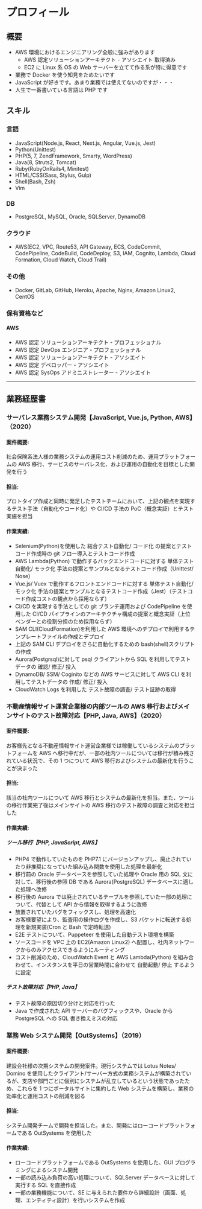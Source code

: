 # プロフィール

## 概要

- AWS 環境におけるエンジニアリング全般に強みがあります
  - AWS 認定ソリューションアーキテクト - アソシエイト 取得済み
  - EC2 に Linux 系 OS の Web サーバーを立てて作る系が特に得意です
- 業務で Docker を使う知見をためたいです
- JavaScript が好きです。あまり業務では使えてないのですが・・・
- 人生で一番書いている言語は PHP です

## スキル

### 言語

- JavaScript(Node.js, React, Next.js, Angular, Vue.js, Jest)
- Python(Unittest)
- PHP(5, 7, ZendFramework, Smarty, WordPress)
- Java(8, Struts2, Tomcat)
- Ruby(RubyOnRails4, Minitest)
- HTML/CSS(Sass, Stylus, Gulp)
- Shell(Bash, Zsh)
- Vim

### DB

- PostgreSQL, MySQL, Oracle, SQLServer, DynamoDB

### クラウド

- AWS(EC2, VPC, Route53, API Gateway, ECS, CodeCommit, CodePipeline, CodeBuild, CodeDeploy, S3, IAM, Cognito, Lambda, Cloud Formation, Cloud Watch, Cloud Trail)

### その他

- Docker, GitLab, GitHub, Heroku, Apache, Nginx, Amazon Linux2, CentOS

### 保有資格など

#### AWS

- AWS 認定 ソリューションアーキテクト - プロフェッショナル
- AWS 認定 DevOps エンジニア - プロフェッショナル
- AWS 認定 ソリューションアーキテクト - アソシエイト
- AWS 認定 デベロッパー - アソシエイト
- AWS 認定 SysOps アドミニストレーター - アソシエイト

---

## 業務経歴書

### サーバレス業務システム開発【JavaScript, Vue.js, Python, AWS】（2020）

#### 案件概要:

社会保険系法人様の業務システムの運用コスト削減のため、運用プラットフォームの AWS 移行、サービスのサーバレス化、および運用の自動化を目標とした開発を行う

#### 担当:

プロトタイプ作成と同時に発足したテストチームにおいて、上記の観点を実現するテスト手法（自動化やコード化）や CI/CD 手法の PoC（概念実証）とテスト実施を担当

#### 作業実績:

- Selenium(Python)を使用した 結合テスト自動化/ コード化 の提案とテストコード作成時の git フロー導入とテストコード作成
- AWS Lambda(Python) で動作するバックエンドコードに対する 単体テスト自動化/ モック化 手法の提案とサンプルとなるテストコード作成（Unittest/ Nose）
- Vue.js/ Vuex で動作するフロントエンドコードに対する 単体テスト自動化/ モック化 手法の提案とサンプルとなるテストコード作成（Jest）（テストコード作成コストの観点から採用ならず）
- CI/CD を実現する手法としての git ブランチ運用および CodePipeline を使用した CI/CD パイプラインのアーキテクチャ構成の提案と概念実証（上位ベンダーとの役割分担のため採用ならず）
- SAM CLI(CloudFormation)を利用した AWS 環境へのデプロイで利用するテンプレートファイルの作成とデプロイ
- 上記の SAM CLI デプロイをさらに自動化するための bash(shell)スクリプトの作成
- Aurora(Postgrsql)に対して psql クライアントから SQL を利用してテストデータの 確認/ 修正/ 投入
- DynamoDB/ SSM/ Coginito などの AWS サービスに対して AWS CLI を利用してテストデータの 作成/ 修正/ 投入
- CloudWatch Logs を利用した テスト故障の調査/ テスト証跡の取得

### 不動産情報サイト運営企業様の内部ツールの AWS 移行およびメインサイトのテスト故障対応【PHP, Java, AWS】（2020）

#### 案件概要:

お客様先となる不動産情報サイト運営企業様では稼働しているシステムのプラットフォームを AWS へ移行中だが、一部の社内ツールについては移行が積み残されている状況で、その 1 つについて AWS 移行およびシステムの最新化を行うことが決まった

#### 担当:

該当の社内ツールについて AWS 移行とシステムの最新化を担当。また、ツールの移行作業完了後はメインサイトの AWS 移行のテスト故障の調査と対応を担当した

#### 作業実績:

##### ツール移行【PHP, JavaScript, AWS】

- PHP4 で動作していたものを PHP7.1 にバージョンアップし、廃止されていたり非推奨になっていた組み込み関数を使用した処理を最新化
- 移行前の Oracle データベースを参照していた処理や Oracle 用の SQL 文に対して、移行後の参照 DB である Aurora(PostgreSQL) データベースに適した処理へ改修
- 移行後の Aurora では廃止されているテーブルを参照していた一部の処理について、代替として API から情報を取得するように改修
- 放置されていたバグをフィックスし、処理を高速化
- お客様要望により、監査用の操作ログを作成し、S3 バケットに転送する処理を新規実装(Cron と Bash で定時転送)
- E2E テストについて、Puppeteer を使用した自動テスト環境を構築
- ソースコードを VPC 上の EC2(Amazon Linux2) へ配置し、社内ネットワークからのみアクセスできるようにルーティング
- コスト削減のため、CloudWatch Event と AWS Lambda(Python) を組み合わせて、インスタンスを平日の営業時間に合わせて 自動起動/ 停止 するように設定

##### テスト故障対応【PHP, Java】

- テスト故障の原因切り分けと対応を行った
- Java で作成された API サーバーのバグフィックスや、Oracle から PostgreSQL への SQL 書き換えミスの対応

### 業務 Web システム開発【OutSystems】（2019）

#### 案件概要:

建設会社様の次期システムの開発案件。現行システムでは Lotus Notes/ Domino を使用したクライアント/サーバー方式の業務システムが構築されているが、支店や部門ごとに個別にシステムが乱立しているという状態であったため、これらを 1 つにポータルサイトに集約した Web システムを構築し、業務の効率化と運用コストの削減を図る

#### 担当:

システム開発チームで開発を担当した。また、開発にはローコードプラットフォームである OutSystems を使用した

#### 作業実績:

- ローコードプラットフォームである OutSystems を使用した、GUI プログラミングによるシステム開発
- 一部の読み込み負荷の高い処理について、SQLServer データベースに対して実行する SQL を直接作成
- 一部の業務機能について、SE に与えられた要件から詳細設計（画面、処理、エンティティ設計）を行いシステムを作成
